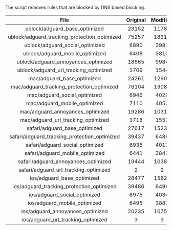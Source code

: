The script removes rules that are blocked by DNS based blocking.


| File | Original | Modified |
|:----:|:-----:|:-----:|
| ublock/adguard_base_optimized | 23152 | 11785 |
| ublock/adguard_tracking_protection_optimized | 75257 | 18315 |
| ublock/adguard_social_optimized | 6890 | 3981 |
| ublock/adguard_mobile_optimized | 6408 | 3810 |
| ublock/adguard_annoyances_optimized | 18665 | 9984 |
| ublock/adguard_url_tracking_optimized | 1709 | 1544 |
| mac/adguard_base_optimized | 24261 | 12900 |
| mac/adguard_tracking_protection_optimized | 76104 | 19088 |
| mac/adguard_social_optimized | 6946 | 4029 |
| mac/adguard_mobile_optimized | 7110 | 4052 |
| mac/adguard_annoyances_optimized | 19286 | 10311 |
| mac/adguard_url_tracking_optimized | 1718 | 1553 |
| safari/adguard_base_optimized | 27617 | 15235 |
| safari/adguard_tracking_protection_optimized | 39437 | 6486 |
| safari/adguard_social_optimized | 6935 | 4013 |
| safari/adguard_mobile_optimized | 6441 | 3847 |
| safari/adguard_annoyances_optimized | 19444 | 10389 |
| safari/adguard_url_tracking_optimized | 2 | 2 |
| ios/adguard_base_optimized | 28477 | 15829 |
| ios/adguard_tracking_protection_optimized | 39486 | 6496 |
| ios/adguard_social_optimized | 6975 | 4034 |
| ios/adguard_mobile_optimized | 6495 | 3887 |
| ios/adguard_annoyances_optimized | 20235 | 10758 |
| ios/adguard_url_tracking_optimized | 3 | 3 |